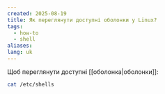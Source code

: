 ```yaml
---
created: 2025-08-19
title: Як переглянути доступні оболонки у Linux?
tags:
  - how-to
  - shell
aliases: 
lang: uk
---
```

Щоб переглянути доступні [[оболонка|оболонки]]:

```bash
cat /etc/shells
```